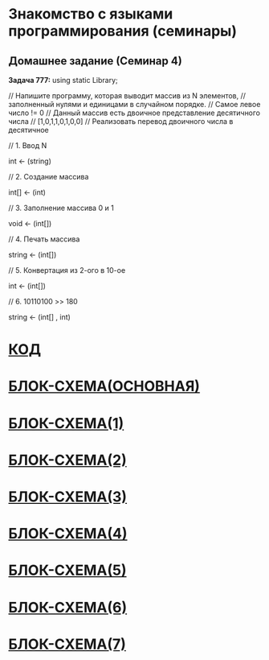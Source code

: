 # Знакомство с языками программирования (семинары)
## Домашнее задание (Семинар 4)

**Задача 777:**
using static Library;

// Напишите программу, которая выводит массив из N элементов,
// заполненный нулями и единицами в случайном порядке.
// Самое левое число != 0
// Данный массив есть двоичное представление десятичного числа
// [1,0,1,1,0,1,0,0]
// Реализовать перевод двоичного числа в десятичное

// 1. Ввод N

int <- (string)

// 2. Создание массива

int[] <- (int)

// 3. Заполнение массива 0 и 1

void <- (int[])

// 4. Печать массива

string <- (int[])

// 5. Конвертация из 2-ого в 10-ое

int <- (int[])

// 6. 10110100 >> 180

string <- (int[] , int)

# [КОД](dz_1/Program.cs) 

# [БЛОК-СХЕМА(ОСНОВНАЯ)](dz_1/digMain.drawio.png)

# [БЛОК-СХЕМА(1)](dz_1/digMethod_1.drawio.png)

# [БЛОК-СХЕМА(2)](dz_1/digMethod_2.drawio.png)

# [БЛОК-СХЕМА(3)](dz_1/digMethod_3.drawio.png)

# [БЛОК-СХЕМА(4)](dz_1/digMethod_4.drawio.png)

# [БЛОК-СХЕМА(5)](dz_1/digMethod_5.drawio.png)

# [БЛОК-СХЕМА(6)](dz_1/digMethod_6.drawio.png)

# [БЛОК-СХЕМА(7)](dz_1/digMethod_7.drawio.png)

